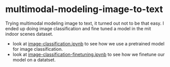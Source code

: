 # multimodal-modeling-image-to-text

Trying multimodal modeling image to text, it turned out not to be that easy.
I ended up doing image classification and fine tuned a model in the mit indoor scenes dataset.

- look at [image-classification.ipynb](image-classification.ipynb) to see how we use a pretrained model for image classification.
- look at [image-classification-finetuning.ipynb](image-classification-finetuning.ipynb) to see how we finetune our model on a datatset.